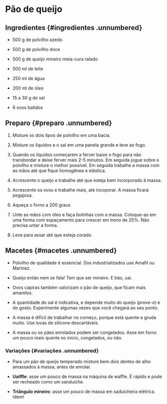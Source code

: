 Pão de queijo
=============

Ingredientes {#ingredientes .unnumbered}
------------

-   500 g de polvilho azedo

-   500 g de polvilho doce

-   500 g de queijo mineiro meia-cura ralado

-   500 ml de leite

-   250 ml de água

-   200 ml de óleo

-   15 a 30 g de sal

-   6 ovos batidos

Preparo {#preparo .unnumbered}
-------

1.  Misture os dois tipos de polvilho em uma bacia.

2.  Misture os líquidos e o sal em uma panela grande e leve ao fogo.

3.  Quando os líquidos começarem a ferver baixe o fogo para não
    transbordar e deixe ferver mais 2-5 minutos. Em seguida jogue sobre
    o polvilho e misture o melhor possível. Em seguida trabalhe a massa
    com as mãos até que fique homogênea e elástica.

4.  Acrescente o queijo e trabalhe até que esteja bem incorporado
    à massa.

5.  Acrescente os ovos e trabalhe mais, até incoporar. A massa
    ficará pegajosa.

6.  Aqueça o forno a 200 graus

7.  Unte as mãos com óleo e faça bolinhas com a massa. Coloque-as em uma
    forma com espaçamento para crescer em trono de 25%. Não precisa
    untar a forma.

8.  Leve para assar até que esteja corado.

Macetes {#macetes .unnumbered}
-------

-   Polvilho de qualidade é essencial. Dos industrializados use Amafil
    ou Marinez.

-   Queijo então nem se fala! Tem que ser mineiro. E bão, uai.

-   Ovos capiras também valorizam o pão de queijo, que ficam
    mais amarelos.

-   A quantidade do sal é indicativa, e depende muito do
    queijo (prove-o) e do gosto. Experimente algumas vezes que você
    chegará ao seu ponto.

-   A massa é difícil de trabalhar no começo, porque está quente e
    gruda muito. Use luvas de silicone descartáveis.

-   A massa ou os pães enrolados podem ser congelados. Asse em forno um
    pouco mais quente no início, congelados, ou não.

### Variações {#variações .unnumbered}

-   Para um pão de queijo temperado misture bem dois dentes de alho
    amassados à massa, antes de enrolar.

-   **Uaiffle**: asse um pouco de massa na máquina de waffle. É rápido e
    pode ser recheado como um sanduíche.

-   **Triângulo mineiro**: asse um pouco de massa em
    saduicheira elétrica. Idem!



